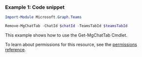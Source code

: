 ### Example 1: Code snippet

```powershellImport-Module Microsoft.Graph.Teams

Remove-MgChatTab -ChatId $chatId -TeamsTabId $teamsTabId
```
This example shows how to use the Get-MgChatTab Cmdlet.
To learn about permissions for this resource, see the [permissions reference](/graph/permissions-reference).

